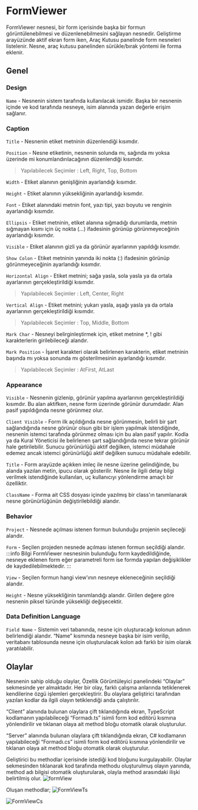 ﻿# FormViewer
FormViewer nesnesi, bir form içerisinde başka bir formun görüntülenebilmesi ve düzenlenebilmesini sağlayan nesnedir. 
Geliştirme arayüzünde aktif ekran form iken, Araç Kutusu panelinde form nesneleri listelenir. Nesne, araç kutusu panelinden sürükle/bırak yöntemi ile forma eklenir.

## Genel[​](https://docs.bimser.net/docs/Synergy/CSP/ide-objects/form/advanced-form-controls/FormViewer#genel "Başlığa doğrudan bağlantı")

### Design[​](https://docs.bimser.net/docs/Synergy/CSP/ide-objects/form/advanced-form-controls/FormViewer#design "Başlığa doğrudan bağlantı")

`Name`  - Nesnenin sistem tarafında kullanılacak ismidir. Başka bir nesnenin içinde ve kod tarafında nesneye, isim alanında yazan değerle erişim sağlanır.

### Caption[​](https://docs.bimser.net/docs/Synergy/CSP/ide-objects/form/advanced-form-controls/FormViewer#caption "Başlığa doğrudan bağlantı")

`Title`  - Nesnenin etiket metninin düzenlendiği kısımdır.

`Position`  - Nesne etiketinin, nesnenin solunda mı, sağında mı yoksa üzerinde mi konumlandırılacağının düzenlendiği kısımdır.

> Yapılabilecek Seçimler : Left, Right, Top, Bottom

`Width`  - Etiket alanının genişliğinin ayarlandığı kısımdır.

`Height`  - Etiket alanının yüksekliğinin ayarlandığı kısımdır.

`Font`  - Etiket alanındaki metnin font, yazı tipi, yazı boyutu ve renginin ayarlandığı kısımdır.

`Ellipsis`  - Etiket metninin, etiket alanına sığmadığı durumlarda, metnin sığmayan kısmı için üç nokta (…) ifadesinin görünüp görünmeyeceğinin ayarlandığı kısımdır.

`Visible`  - Etiket alanının gizli ya da görünür ayarlarının yapıldığı kısımdır.

`Show Colon`  - Etiket metninin yanında iki nokta (:) ifadesinin görünüp görünmeyeceğinin ayarlandığı kısımdır.

`Horizontal Align`  - Etiket metnini; sağa yasla, sola yasla ya da ortala ayarlarının gerçekleştirildiği kısımdır.

> Yapılabilecek Seçimler : Left, Center, Right

`Vertical Align`  - Etiket metnini; yukarı yasla, aşağı yasla ya da ortala ayarlarının gerçekleştirildiği kısımdır.

> Yapılabilecek Seçimler : Top, Middle, Bottom

`Mark Char`  - Nesneyi belirginleştirmek için, etiket metnine *, ! gibi karakterlerin girilebileceği alandır.

`Mark Position`  - İşaret karakteri olarak belirlenen karakterin, etiket metninin başında mı yoksa sonunda mı gösterilmesinin ayarlandığı kısımdır.

> Yapılabilecek Seçimler : AtFirst, AtLast

### Appearance[​](https://docs.bimser.net/docs/Synergy/CSP/ide-objects/form/advanced-form-controls/FormViewer#appearance "Başlığa doğrudan bağlantı")

`Visible`  - Nesnenin gizlenip, görünür yapılma ayarlarının gerçekleştirildiği kısımdır. Bu alan aktifken, nesne form üzerinde görünür durumdadır. Alan pasif yapıldığında nesne görünmez olur.

`Client Visible`  - Form ilk açıldığında nesne görünmesin, belirli bir şart sağlandığında nesne görünür olsun gibi bir işlem yapılmak istendiğinde, nesnenin istemci tarafında görünmez olması için bu alan pasif yapılır. Kodla ya da Kural Yöneticisi ile belirlenen şart sağlandığında nesne tekrar görünür hale getirilebilir. Sunucu görünürlüğü aktif değilken, istemci müdahale edemez ancak istemci görünürlüğü aktif değilken sunucu müdahale edebilir.

`Title`  - Form arayüzde açıkken imleç ile nesne üzerine gelindiğinde, bu alanda yazılan metin, ipucu olarak gösterilir. Nesne ile ilgili detay bilgi verilmek istendiğinde kullanılan, uç kullanıcıyı yönlendirme amaçlı bir özelliktir.

`ClassName`  - Forma ait CSS dosyası içinde yazılmış bir class'ın tanımlanarak nesne görünürlüğünün değiştirilebildiği alandır.

### Behavior[​](https://docs.bimser.net/docs/Synergy/CSP/ide-objects/form/advanced-form-controls/FormViewer#behavior "Başlığa doğrudan bağlantı")

`Project`  - Nesnede açılması istenen formun bulunduğu projenin seçileceği alandır.

`Form`  - Seçilen projeden nesnede açılması istenen formun seçildiği alandır.
:::info Bilgi
FormViewer nesnesinin bulunduğu form kaydedildiğinde, nesneye eklenen form eğer parametreli form ise formda yapılan değişiklikler de kaydedilebilmektedir. 
:::

`View`  - Seçilen formun hangi view'ının nesneye ekleneceğinin seçildiği alandır.

`Height` - Nesne yüksekliğinin tanımlandığı alandır. Girilen değere göre nesnenin piksel türünde yüksekliği değişecektir. 

### Data Definition Language[​](https://docs.bimser.net/docs/Synergy/CSP/ide-objects/form/advanced-form-controls/FormViewer#data-definition-language "Başlığa doğrudan bağlantı")

`Field Name`  - Sistemin veri tabanında, nesne için oluşturacağı kolonun adının belirlendiği alandır. “Name” kısmında nesneye başka bir isim verilip, veritabanı tablosunda nesne için oluşturulacak kolon adı farklı bir isim olarak yaratılabilir.



## Olaylar[​](https://docs.bimser.net/docs/Synergy/CSP/ide-objects/form/advanced-form-controls/FormViewer#olaylar "Başlığa doğrudan bağlantı")

Nesnenin sahip olduğu olaylar, Özellik Görüntüleyici panelindeki “Olaylar” sekmesinde yer almaktadır. Her bir olay, farklı çalışma anlarında tetiklenerek kendilerine özgü işlemleri gerçekleştirir. Bu olaylara geliştirici tarafından yazılan kodlar da ilgili olayın tetiklendiği anda çalıştırılır.

“Client” alanında bulunan olaylara çift tıklandığında ekran, TypeScript kodlamanın yapılabileceği “Formadı.ts” isimli form kod editörü kısmına yönlendirilir ve tıklanan olaya ait method bloğu otomatik olarak oluşturulur.

“Server” alanında bulunan olaylara çift tıklandığında ekran, C# kodlamanın yapılabileceği “Formadı.cs” isimli form kod editörü kısmına yönlendirilir ve tıklanan olaya ait method bloğu otomatik olarak oluşturulur.

Geliştirici bu methodlar içerisinde istediği kod bloğunu kurgulayabilir. Olaylar sekmesinden tıklanarak kod tarafında methodu oluşturulmuş olayın yanında, method adı bilgisi otomatik oluşturularak, olayla method arasındaki ilişki belirtilmiş olur.
![formView](https://docsbimser.blob.core.windows.net/imagecontainer/FormView-3bacdbde-9108-4007-bf50-6d97aeced7c8.png)

Oluşan methodlar;
![FormViewTs](https://docsbimser.blob.core.windows.net/imagecontainer/FormViewTs-7bd5c24b-9167-4833-88a6-e1426dd0b263.png)

![FormViewCs](https://docsbimser.blob.core.windows.net/imagecontainer/FormViewCS-e323e905-ffb1-412c-a91e-0e2d3a1f457b.png)
